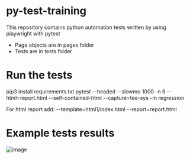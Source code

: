 # py-test-training
This repository contains python automation tests written by using playwright with pytest

* Page objects are in pages folder
* Tests are in tests folder

# Run the tests
pip3 install requirements.txt
pytest --headed --slowmo 1000 -n 6 --html=report.html --self-contained-html --capture=tee-sys -m regression

For html report add:
--template=html1/index.html --report=report.html

# Example tests results
![image](https://user-images.githubusercontent.com/7273568/202183161-f4cad84d-430f-4a9b-9cf9-1cdc5241d4bd.png)

